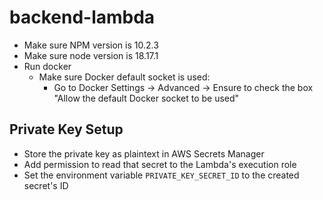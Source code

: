 # backend-lambda

- Make sure NPM version is 10.2.3
- Make sure node version is 18.17.1
- Run docker
  - Make sure Docker default socket is used:
    - Go to Docker Settings -> Advanced -> Ensure to check the box "Allow the default Docker socket to be used"

## Private Key Setup

- Store the private key as plaintext in AWS Secrets Manager
- Add permission to read that secret to the Lambda's execution role
- Set the environment variable `PRIVATE_KEY_SECRET_ID` to the created secret's ID
